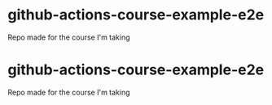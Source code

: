 # github-actions-course-example-e2e

Repo made for the course I'm taking

# github-actions-course-example-e2e

Repo made for the course I'm taking
